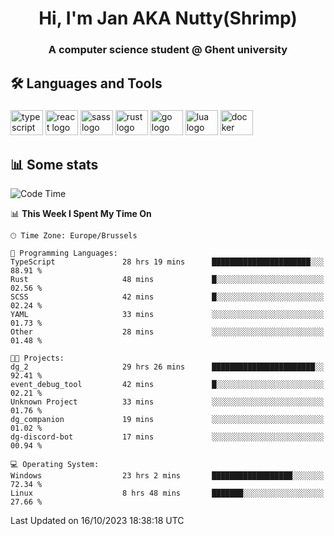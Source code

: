 <h1 align="center">Hi, I'm Jan AKA Nutty(Shrimp)</h1>
<h3 align="center">A computer science student @ Ghent university</h3>

<h2 align="left">🛠️ Languages and Tools</h2>

###

<div align="left">
  <img src="https://cdn.jsdelivr.net/gh/devicons/devicon/icons/typescript/typescript-original.svg" height="40" width="52" alt="typescript logo"  />
  <img src="https://cdn.jsdelivr.net/gh/devicons/devicon/icons/react/react-original.svg" height="40" width="52" alt="react logo"  />
  <img src="https://cdn.jsdelivr.net/gh/devicons/devicon/icons/sass/sass-original.svg" height="40" width="52" alt="sass logo"  />
  <img src="https://cdn.jsdelivr.net/gh/devicons/devicon/icons/rust/rust-plain.svg" height="40" width="52" alt="rust logo"  />
  <img src="https://cdn.jsdelivr.net/gh/devicons/devicon/icons/go/go-original.svg" height="40" width="52" alt="go logo"  />
  <img src="https://cdn.jsdelivr.net/gh/devicons/devicon/icons/lua/lua-original.svg" height="40" width="52" alt="lua logo"  />
  <img src="https://cdn.jsdelivr.net/gh/devicons/devicon/icons/docker/docker-original.svg" height="40" width="52" alt="docker logo"  />
</div>

<h2>📊 Some stats</h2>

<!--START_SECTION:waka-->
![Code Time](http://img.shields.io/badge/Code%20Time-3%2C788%20hrs%2041%20mins-blue)

📊 **This Week I Spent My Time On** 

```text
🕑︎ Time Zone: Europe/Brussels

💬 Programming Languages: 
TypeScript               28 hrs 19 mins      ██████████████████████░░░   88.91 % 
Rust                     48 mins             █░░░░░░░░░░░░░░░░░░░░░░░░   02.56 % 
SCSS                     42 mins             █░░░░░░░░░░░░░░░░░░░░░░░░   02.24 % 
YAML                     33 mins             ░░░░░░░░░░░░░░░░░░░░░░░░░   01.73 % 
Other                    28 mins             ░░░░░░░░░░░░░░░░░░░░░░░░░   01.48 % 

🐱‍💻 Projects: 
dg_2                     29 hrs 26 mins      ███████████████████████░░   92.41 % 
event_debug_tool         42 mins             █░░░░░░░░░░░░░░░░░░░░░░░░   02.21 % 
Unknown Project          33 mins             ░░░░░░░░░░░░░░░░░░░░░░░░░   01.76 % 
dg_companion             19 mins             ░░░░░░░░░░░░░░░░░░░░░░░░░   01.02 % 
dg-discord-bot           17 mins             ░░░░░░░░░░░░░░░░░░░░░░░░░   00.94 % 

💻 Operating System: 
Windows                  23 hrs 2 mins       ██████████████████░░░░░░░   72.34 % 
Linux                    8 hrs 48 mins       ███████░░░░░░░░░░░░░░░░░░   27.66 % 
```


 Last Updated on 16/10/2023 18:38:18 UTC
<!--END_SECTION:waka-->
